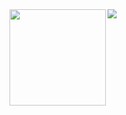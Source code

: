 <div>
  <img height="170" align="left" src="https://github-readme-stats.vercel.app/api?username=letengzz&count_private=true&include_all_commits=true&&show_icons=true" />
  <img src="https://github-readme-stats.vercel.app/api/top-langs/?username=letengzz&layout=compact" />
</div>
